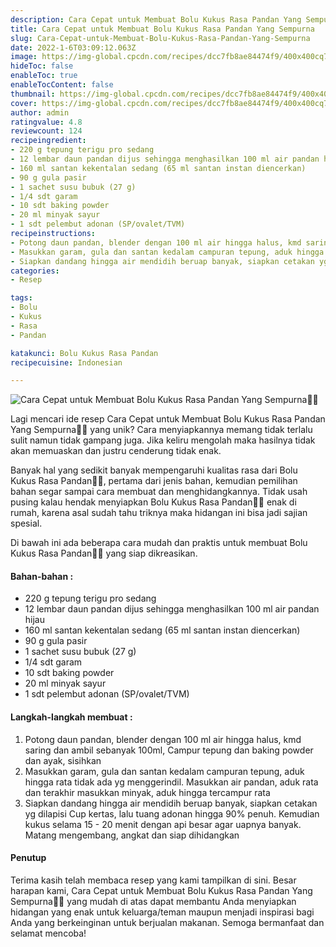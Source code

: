 ```yaml
---
description: Cara Cepat untuk Membuat Bolu Kukus Rasa Pandan Yang Sempurna"
title: Cara Cepat untuk Membuat Bolu Kukus Rasa Pandan Yang Sempurna
slug: Cara-Cepat-untuk-Membuat-Bolu-Kukus-Rasa-Pandan-Yang-Sempurna
date: 2022-1-6T03:09:12.063Z
image: https://img-global.cpcdn.com/recipes/dcc7fb8ae84474f9/400x400cq70/photo.jpg
hideToc: false
enableToc: true
enableTocContent: false
thumbnail: https://img-global.cpcdn.com/recipes/dcc7fb8ae84474f9/400x400cq70/photo.jpg
cover: https://img-global.cpcdn.com/recipes/dcc7fb8ae84474f9/400x400cq70/photo.jpg
author: admin
ratingvalue: 4.8
reviewcount: 124
recipeingredient:
- 220 g tepung terigu pro sedang
- 12 lembar daun pandan dijus sehingga menghasilkan 100 ml air pandan hijau
- 160 ml santan kekentalan sedang (65 ml santan instan diencerkan)
- 90 g gula pasir
- 1 sachet susu bubuk (27 g)
- 1/4 sdt garam
- 10 sdt baking powder
- 20 ml minyak sayur
- 1 sdt pelembut adonan (SP/ovalet/TVM)
recipeinstructions:
- Potong daun pandan, blender dengan 100 ml air hingga halus, kmd saring dan ambil sebanyak 100ml, Campur tepung dan baking powder dan ayak, sisihkan
- Masukkan garam, gula dan santan kedalam campuran tepung, aduk hingga rata tidak ada yg menggerindil. Masukkan air pandan, aduk rata dan terakhir masukkan minyak, aduk hingga tercampur rata
- Siapkan dandang hingga air mendidih beruap banyak, siapkan cetakan yg dilapisi Cup kertas, lalu tuang adonan hingga 90% penuh. Kemudian kukus selama 15 - 20 menit dengan api besar agar uapnya banyak. Matang mengembang, angkat dan siap dihidangkan
categories:
- Resep

tags:
- Bolu
- Kukus
- Rasa
- Pandan

katakunci: Bolu Kukus Rasa Pandan
recipecuisine: Indonesian

---
```


![Cara Cepat untuk Membuat Bolu Kukus Rasa Pandan Yang Sempurna👩‍🍳](https://img-global.cpcdn.com/recipes/dcc7fb8ae84474f9/400x400cq70/photo.jpg)

Lagi mencari ide resep Cara Cepat untuk Membuat Bolu Kukus Rasa Pandan Yang Sempurna👩‍🍳 yang unik? Cara menyiapkannya memang tidak terlalu sulit namun tidak gampang juga. Jika keliru mengolah maka hasilnya tidak akan memuaskan dan justru cenderung tidak enak.

Banyak hal yang sedikit banyak mempengaruhi kualitas rasa dari Bolu Kukus Rasa Pandan👩‍🍳, pertama dari jenis bahan, kemudian pemilihan bahan segar sampai cara membuat dan menghidangkannya. Tidak usah pusing kalau hendak menyiapkan Bolu Kukus Rasa Pandan👩‍🍳 enak di rumah, karena asal sudah tahu triknya maka hidangan ini bisa jadi sajian spesial.

Di bawah ini ada beberapa cara mudah dan praktis untuk membuat Bolu Kukus Rasa Pandan👩‍🍳 yang siap dikreasikan.

<!--inarticleads1-->

#### Bahan-bahan :

- 220 g tepung terigu pro sedang
- 12 lembar daun pandan dijus sehingga menghasilkan 100 ml air pandan hijau
- 160 ml santan kekentalan sedang (65 ml santan instan diencerkan)
- 90 g gula pasir
- 1 sachet susu bubuk (27 g)
- 1/4 sdt garam
- 10 sdt baking powder
- 20 ml minyak sayur
- 1 sdt pelembut adonan (SP/ovalet/TVM)

<!--inarticleads2-->

#### Langkah-langkah membuat :

1. Potong daun pandan, blender dengan 100 ml air hingga halus, kmd saring dan ambil sebanyak 100ml, Campur tepung dan baking powder dan ayak, sisihkan
1. Masukkan garam, gula dan santan kedalam campuran tepung, aduk hingga rata tidak ada yg menggerindil. Masukkan air pandan, aduk rata dan terakhir masukkan minyak, aduk hingga tercampur rata
1. Siapkan dandang hingga air mendidih beruap banyak, siapkan cetakan yg dilapisi Cup kertas, lalu tuang adonan hingga 90% penuh. Kemudian kukus selama 15 - 20 menit dengan api besar agar uapnya banyak. Matang mengembang, angkat dan siap dihidangkan

#### Penutup

Terima kasih telah membaca resep yang kami tampilkan di sini. Besar harapan kami, Cara Cepat untuk Membuat Bolu Kukus Rasa Pandan Yang Sempurna👩‍🍳 yang mudah di atas dapat membantu Anda menyiapkan hidangan yang enak untuk keluarga/teman maupun menjadi inspirasi bagi Anda yang berkeinginan untuk berjualan makanan. Semoga bermanfaat dan selamat mencoba!